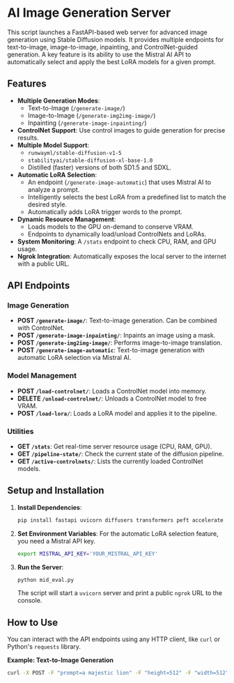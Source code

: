 # AI Image Generation Server

This script launches a FastAPI-based web server for advanced image generation using Stable Diffusion models. It provides multiple endpoints for text-to-image, image-to-image, inpainting, and ControlNet-guided generation. A key feature is its ability to use the Mistral AI API to automatically select and apply the best LoRA models for a given prompt.

## Features

- **Multiple Generation Modes**:
  - Text-to-Image (`/generate-image/`)
  - Image-to-Image (`/generate-img2img-image/`)
  - Inpainting (`/generate-image-inpainting/`)
- **ControlNet Support**: Use control images to guide generation for precise results.
- **Multiple Model Support**:
  - `runwayml/stable-diffusion-v1-5`
  - `stabilityai/stable-diffusion-xl-base-1.0`
  - Distilled (faster) versions of both SD1.5 and SDXL.
- **Automatic LoRA Selection**:
  - An endpoint (`/generate-image-automatic`) that uses Mistral AI to analyze a prompt.
  - Intelligently selects the best LoRA from a predefined list to match the desired style.
  - Automatically adds LoRA trigger words to the prompt.
- **Dynamic Resource Management**:
  - Loads models to the GPU on-demand to conserve VRAM.
  - Endpoints to dynamically load/unload ControlNets and LoRAs.
- **System Monitoring**: A `/stats` endpoint to check CPU, RAM, and GPU usage.
- **Ngrok Integration**: Automatically exposes the local server to the internet with a public URL.

## API Endpoints

### Image Generation

- **POST `/generate-image/`**: Text-to-image generation. Can be combined with ControlNet.
- **POST `/generate-image-inpainting/`**: Inpaints an image using a mask.
- **POST `/generate-img2img-image/`**: Performs image-to-image translation.
- **POST `/generate-image-automatic`**: Text-to-image generation with automatic LoRA selection via Mistral AI.

### Model Management

- **POST `/load-controlnet/`**: Loads a ControlNet model into memory.
- **DELETE `/unload-controlnet/`**: Unloads a ControlNet model to free VRAM.
- **POST `/load-lora/`**: Loads a LoRA model and applies it to the pipeline.

### Utilities

- **GET `/stats`**: Get real-time server resource usage (CPU, RAM, GPU).
- **GET `/pipeline-state/`**: Check the current state of the diffusion pipeline.
- **GET `/active-controlnets/`**: Lists the currently loaded ControlNet models.

## Setup and Installation

1.  **Install Dependencies**:
    ```bash
    pip install fastapi uvicorn diffusers transformers peft accelerate torch safetensors mistralai pyngrok
    ```

2.  **Set Environment Variables**:
    For the automatic LoRA selection feature, you need a Mistral API key.
    ```bash
    export MISTRAL_API_KEY='YOUR_MISTRAL_API_KEY'
    ```

3.  **Run the Server**:
    ```bash
    python mid_eval.py
    ```
    The script will start a `uvicorn` server and print a public `ngrok` URL to the console.

## How to Use

You can interact with the API endpoints using any HTTP client, like `curl` or Python's `requests` library.

**Example: Text-to-Image Generation**
```bash
curl -X POST -F "prompt=a majestic lion" -F "height=512" -F "width=512" -F "num_inference_steps=20" -F "guidance_scale=7.5" -F "model=SD1.5_Base" http://<your-ngrok-url>/generate-image/ --output output.png
```
